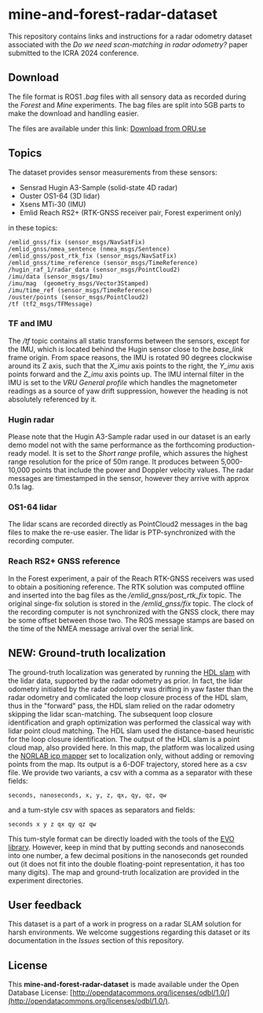 # mine-and-forest-radar-dataset
This repository contains links and instructions for a radar odometry dataset associated with the _Do we need scan-matching in radar odometry?_ paper submitted to the ICRA 2024 conference.

## Download

The file format is ROS1 _.bag_ files with all sensory data as recorded during the _Forest_ and _Mine_ experiments. The bag files are split into 5GB parts to make the download and handling easier. 

The files are available under this link:  [Download from ORU.se](https://cloud.oru.se/s/rHbRad83A764nmx)

## Topics

The dataset provides sensor measurements from these sensors:

 - Sensrad Hugin A3-Sample (solid-state 4D radar)
 - Ouster OS1-64 (3D lidar)
 - Xsens MTi-30 (IMU)
 - Emlid Reach RS2+ (RTK-GNSS receiver pair, Forest experiment only)

in these topics:

    /emlid_gnss/fix (sensor_msgs/NavSatFix)       
    /emlid_gnss/nmea_sentence (nmea_msgs/Sentence)          
    /emlid_gnss/post_rtk_fix (sensor_msgs/NavSatFix)       
    /emlid_gnss/time_reference (sensor_msgs/TimeReference)   
    /hugin_raf_1/radar_data (sensor_msgs/PointCloud2)     
    /imu/data (sensor_msgs/Imu)             
    /imu/mag  (geometry_msgs/Vector3Stamped)
    /imu/time_ref (sensor_msgs/TimeReference)   
    /ouster/points (sensor_msgs/PointCloud2)     
    /tf (tf2_msgs/TFMessage)           

### TF and IMU

The _/tf_ topic contains all static transforms between the sensors, except for the IMU, which is located behind the Hugin sensor close to the _base_link_ frame origin. From space reasons, the IMU is rotated 90 degrees clockwise around its Z axis, such that the _X_imu_ axis points to the right, the _Y_imu_ axis points forward and the _Z_imu_ axis points up. The IMU internal filter in the IMU is set to the _VRU General  profile_ which handles the magnetometer readings as a source of yaw drift suppression, however the heading is not absolutely referenced by it.

### Hugin radar

Please note that the Hugin A3-Sample radar used in our dataset is an early demo model not with the same performance as the forthcoming production-ready model. It is set to the _Short range_ profile, which assures the highest range resolution for the price of 50m range. It produces between 5,000-10,000 points that include the power and Doppler velocity values. The radar messages are timestamped in the sensor, however they arrive with approx 0.1s lag.

### OS1-64 lidar

The lidar scans are recorded directly as PointCloud2 messages in the bag files to make the re-use easier. The lidar is PTP-synchronized with the recording computer.

### Reach RS2+ GNSS reference

In the Forest experiment, a pair of the Reach RTK-GNSS receivers was used to obtain a positioning reference. The RTK solution was computed offline and inserted into the bag files as the _/emlid_gnss/post_rtk_fix_ topic. The original singe-fix solution is stored in the _/emlid_gnss/fix_ topic. The clock of the recording computer is not synchronized with the GNSS clock, there may be some offset between those two. The ROS message stamps are based on the time of the NMEA message arrival over the serial link.

## NEW: Ground-truth localization

The ground-truth localization was generated by running the [HDL slam](https://github.com/koide3/hdl_graph_slam) with the lidar data, supported by the radar odometry as prior. In fact, the lidar odometry initiated by the radar odometry was drifting in yaw faster than the radar odometry and comlicated the loop closure process of the HDL slam, thus in the "forward" pass, the HDL slam relied on the radar odometry skipping the lidar scan-matching. The subsequent loop closure identification and graph optimization was performed the classical way with lidar point cloud matching. The HDL slam used the distance-based heuristic for the loop closure identification. The output of the HDL slam is a point cloud map, also provided here. In this map, the platform was localized using the [NORLAB icp mapper](https://github.com/norlab-ulaval/norlab_icp_mapper_ros) set to localization only, without adding or removing points from the map. Its output is a 6-DOF trajectory, stored here as a csv file. We provide two variants, a csv with a comma as a separator with these fields:

    seconds, nanoseconds, x, y, z, qx, qy, qz, qw

and a tum-style csv with spaces as separators and fields:

    seconds x y z qx qy qz qw
    
This tum-style format can be directly loaded with the tools of the [EVO library](https://github.com/MichaelGrupp/evo). However, keep in mind that by putting seconds and nanoseconds into one number, a few decimal positions in the nanoseconds get rounded out (it does not fit into the double floating-point representation, it has too many digits). The map and ground-truth localization are provided in the experiment directories.
 
## User feedback

This dataset is a part of a work in progress on a radar SLAM solution for harsh environments. We welcome suggestions regarding this dataset or its documentation in the _Issues_ section of this repository.

## License

This **mine-and-forest-radar-dataset** is made available under the Open Database License: [http://opendatacommons.org/licenses/odbl/1.0/](http://opendatacommons.org/licenses/odbl/1.0/).
